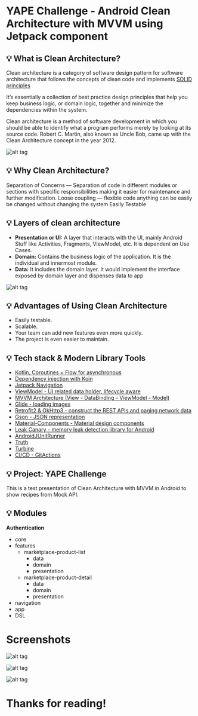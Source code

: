 # YAPE Challenge - Android Clean Architecture with MVVM using Jetpack component


## 💡 What is Clean Architecture?

Clean architecture is a category of software design pattern for software architecture that follows the concepts of clean code and implements [SOLID principles](https://www.jbsolutions.in/download/downloads/SOLID_PRINCIPLE_WITH_KOTLIN.pdf)

It’s essentially a collection of best practice design principles that help you keep business logic, or domain logic, together and minimize the dependencies within the system.

Clean architecture is a method of software development in which you should be able to identify what a program performs merely by looking at its source code. Robert C. Martin, also known as Uncle Bob, came up with the Clean Architecture concept in the year 2012.

![alt tag](https://github.com/evernext10/Yape-android-challenge/blob/main/resources/clean_architecture_software.jpg)

## 💡 Why Clean Architecture?

Separation of Concerns — Separation of code in different modules or sections with specific responsibilities making it easier for maintenance and further modification.
Loose coupling — flexible code anything can be easily be changed without changing the system
Easily Testable


## 💡 Layers of clean architecture

- **Presentation or UI:**
  A layer that interacts with the UI, mainly Android Stuff like Activities, Fragments, ViewModel, etc. It is dependent on Use Cases.
- **Domain:**
  Contains the business logic of the application. It is the individual and innermost module.
- **Data:**
  It includes the domain layer. It would implement the interface exposed by domain layer and dispenses data to app

![alt tag](https://github.com/evernext10/Yape-android-challenge/blob/main/resources/clean_arch.png)

## 💡 Advantages of Using Clean Architecture
- Easily testable.
- Scalable.
- Your team can add new features even more quickly.
- The project is even easier to maintain.

## 💡 Tech stack & Modern Library Tools

- [Kotlin, Coroutines + Flow for asynchronous](https://developer.android.com/kotlin/coroutines)
- [Dependency injection with Koin](https://developer.android.com/training/dependency-injection)
- [Jetpack Navigation](https://developer.android.com/guide/navigation/)
- [ViewModel - UI related data holder, lifecycle aware](https://developer.android.com/topic/libraries/architecture/viewmodel)
- [MVVM Architecture (View - DataBinding - ViewModel - Model)](https://developer.android.com/topic/libraries/view-binding)
- [Glide - loading images](https://github.com/bumptech/glide)
- [Retrofit2 & OkHttp3 - construct the REST APIs and paging network data](https://square.github.io/retrofit/)
- [Gson - JSON representation](https://github.com/google/gson)
- [Material-Components - Material design components](https://material.io/design)
- [Leak Canary - memory leak detection library for Android](https://github.com/square/leakcanary)
- [AndroidJUnitRunner](https://developer.android.com/training/testing/junit-runner)
- [Truth](https://truth.dev/)
- [Turbine](https://github.com/cashapp/turbine)
- [CI/CD - GitActions](https://proandroiddev.com/android-ci-cd-pipeline-with-github-actions-demystifying-github-actions-83258e76a18f)


## 💡 Project: YAPE Challenge

This is a test presentation of Clean Architecture with MVVM in Android to show recipes from Mock API.


##  💡 Modules

**Authentication**

- core
- features
  - marketplace-product-list
    - data
    - domain
    - presentation
  - marketplace-product-detail
    - data
    - domain
    - presentation
- navigation
- app
- DSL

# Screenshots

![alt tag](https://github.com/evernext10/Yape-android-challenge/blob/main/resources/screen_list.png)

![alt tag](https://github.com/evernext10/Yape-android-challenge/blob/main/resources/screen_detail.png)

![alt tag](https://github.com/evernext10/Yape-android-challenge/blob/main/resources/screen_location.png)


# Thanks for reading! 
